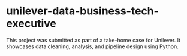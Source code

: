 # unilever-data-business-tech-executive
This project was submitted as part of a take-home case for Unilever. It showcases data cleaning, analysis, and pipeline design using Python.
